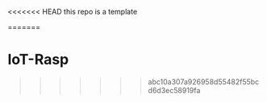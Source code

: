 <<<<<<< HEAD
this repo is a template

=======
# IoT-Rasp
>>>>>>> abc10a307a926958d55482f55bcd6d3ec58919fa

